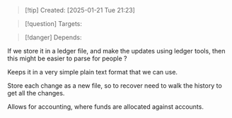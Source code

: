 
>[!tip] Created: [2025-01-21 Tue 21:23]

>[!question] Targets: 

>[!danger] Depends: 

If we store it in a ledger file, and make the updates using ledger tools, then this might be easier to parse for people ?  

Keeps it in a very simple plain text format that we can use.

Store each change as a new file, so to recover need to walk the history to get all the changes.

Allows for accounting, where funds are allocated against accounts.